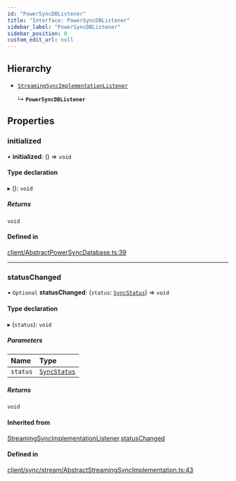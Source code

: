 ```yaml
---
id: "PowerSyncDBListener"
title: "Interface: PowerSyncDBListener"
sidebar_label: "PowerSyncDBListener"
sidebar_position: 0
custom_edit_url: null
---
```


## Hierarchy

- [`StreamingSyncImplementationListener`](StreamingSyncImplementationListener.md)

  ↳ **`PowerSyncDBListener`**

## Properties

### initialized

• **initialized**: () => `void`

#### Type declaration

▸ (): `void`

##### Returns

`void`

#### Defined in

[client/AbstractPowerSyncDatabase.ts:39](https://github.com/powersync-ja/powersync-react-native-sdk/blob/65a3c12/packages/powersync-sdk-common/src/client/AbstractPowerSyncDatabase.ts#L39)

___

### statusChanged

• `Optional` **statusChanged**: (`status`: [`SyncStatus`](../classes/SyncStatus.md)) => `void`

#### Type declaration

▸ (`status`): `void`

##### Parameters

| Name | Type |
| :------ | :------ |
| `status` | [`SyncStatus`](../classes/SyncStatus.md) |

##### Returns

`void`

#### Inherited from

[StreamingSyncImplementationListener](StreamingSyncImplementationListener.md).[statusChanged](StreamingSyncImplementationListener.md#statuschanged)

#### Defined in

[client/sync/stream/AbstractStreamingSyncImplementation.ts:43](https://github.com/powersync-ja/powersync-react-native-sdk/blob/65a3c12/packages/powersync-sdk-common/src/client/sync/stream/AbstractStreamingSyncImplementation.ts#L43)
